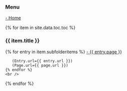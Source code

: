 <h3>Menu</h3>
<a href="/">- Home</a>
<br />

{% for item in site.data.toc.toc %}
    <h3>{{ item.title }}</h3>
    {% for entry in item.subfolderitems %}
       <span class="{% if entry.url == page.url %}active{% endif %}">
          <a href="{{ entry.url }}">- {{ entry.page }}</a>
       </span>

       (Entry.url={{ entry.url }})
       (Page.url={{ page.url }})
    {% endfor %}
    <br />
{% endfor %}
